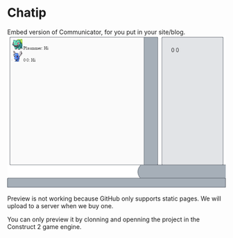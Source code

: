 # Chatip
Embed version of Communicator, for you put in your site/blog.
<img src="preview.png">

Preview is not working because GitHub only supports static pages. We will upload to a server when we buy one.

You can only preview it by clonning and openning the project in the Construct 2 game engine.
